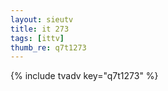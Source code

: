 ```yaml
--- 
layout: sieutv
title: it 273
tags: [ittv]
thumb_re: q7t1273
---
```

{% include tvadv key="q7t1273" %} 
